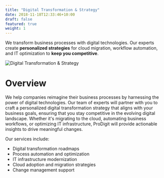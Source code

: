 ```yaml
---
title: "Digital Transformation & Strategy"
date: 2018-11-18T12:33:46+10:00
draft: false
featured: true
weight: 1
---
```


We transform business processes with digital technologies. Our experts create **personalized strategies** for cloud migration, workflow automation, and IT optimization to **keep you competitive**.
<!--more-->

![Digital Transformation & Strategy](/images/illustrations/undraw_product_iteration_kjok.svg)

# Overview

We help companies reimagine their business processes by harnessing the power of digital technologies. Our team of experts will partner with you to craft a personalized digital transformation strategy that aligns with your business goals, ensuring that you stay competitive in the evolving digital landscape. Whether it's migrating to the cloud, automating business workflows, or optimizing IT infrastructure, ProDigit will provide actionable insights to drive meaningful changes.

Our services include:

- Digital transformation roadmaps
- Process automation and optimization
- IT infrastructure modernization
- Cloud adoption and migration strategies
- Change management support
